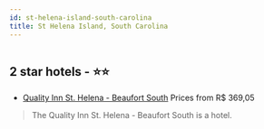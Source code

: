 ```yaml
---
id: st-helena-island-south-carolina
title: St Helena Island, South Carolina
---
```


<center><img src="https://i.travelapi.com/hotels/5000000/4030000/4028600/4028506/9d419755_z.jpg" alt="" /></center>


##  2 star hotels - ⭐️⭐️

-    [Quality Inn St. Helena - Beaufort South](https://www.hurb.com/br/aud/https://www.hurb.com/br/hotels/st-helena-island/quality-inn-st-helena-beaufort-south-HT-2742?cmp=18055) Prices from R$ 369,05
   > The Quality Inn St. Helena - Beaufort South is a hotel.
